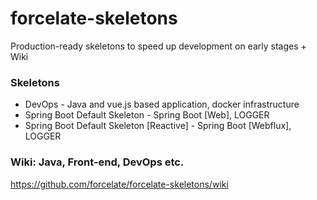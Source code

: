 # forcelate-skeletons
Production-ready skeletons to speed up development on early stages + Wiki

### Skeletons
* DevOps - Java and vue.js based application, docker infrastructure
* Spring Boot Default Skeleton - Spring Boot [Web], LOGGER
* Spring Boot Default Skeleton [Reactive] - Spring Boot [Webflux], LOGGER

### Wiki: Java, Front-end, DevOps etc. 
https://github.com/forcelate/forcelate-skeletons/wiki

